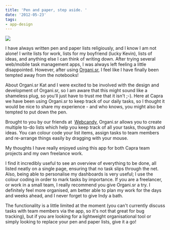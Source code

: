 ```yaml
---
title: 'Pen and paper, step aside. '
date: '2012-05-23'
tags:
- app-design
---
```


![](http://thisiscapra.com/wp-content/uploads/2012/05/organisr-list-247x300.png)

I have always written pen and paper lists religiously, and I know I am not alone! I write lists for work, lists for my boyfriend (lucky Kevin), lists of ideas, and anything else I can think of writing down. After trying several web/mobile task management apps, I was always left feeling a little disappointed. However, after using 
[Organi.sr](http://organi.sr), I feel like I have finally been tempted away from the notebooks!

About Organi.sr
Kat and I were excited to be involved with the design and development of Organi.sr, so I am aware that this might sound like a shameless plug, so you'll just have to trust me that it isn't ;-). Here at Capra we have been using Organi.sr to keep track of our daily tasks, so I thought it would be nice to share my experience - and who knows, you might also be tempted to put down the pen.

Brought to you by our friends at 
[Webcandy](http://webcandy.org/), Organi.sr allows you to create multiple to-do lists which help you keep track of all your tasks, thoughts and ideas. You can colour code your list items, assign tasks to team members and re-arrange things easily by dragging with your mouse.

My thoughts
I have really enjoyed using this app for both Capra team projects and my own freelance work.

I find it incredibly useful to see an overview of everything to be done, all listed neatly on a single page, ensuring that no task slips through the net. Also, being able to personalise my dashboards is very useful; I use the colour coding in order to mark tasks by importance. If you are a freelancer, or work in a small team, I really recommend you give Organi.sr a try. I definitely feel more organised, am better able to plan my work for the days and weeks ahead, and I never forget to give Indy a bath.

The functionality is a little limited at the moment (you can't currently discuss tasks with team members via the app, so it's not that great for bug tracking), but if you are looking for a lightweight organisational tool or simply looking to replace your pen and paper lists, give it a go!
